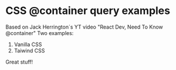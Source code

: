 # CSS @container query examples

Based on Jack Herrington´s YT video "React Dev, Need To Know @container"
Two examples:

1. Vanilla CSS
2. Taiwind CSS

Great stuff!
